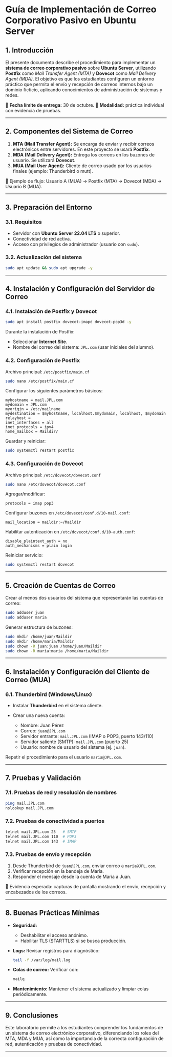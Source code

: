 # **Guía de Implementación de Correo Corporativo Pasivo en Ubuntu Server**

## 1. Introducción

El presente documento describe el procedimiento para implementar un **sistema de correo corporativo pasivo** sobre **Ubuntu Server**, utilizando **Postfix** como *Mail Transfer Agent (MTA)* y **Dovecot** como *Mail Delivery Agent (MDA)*.
El objetivo es que los estudiantes configuren un entorno práctico que permita el envío y recepción de correos internos bajo un dominio ficticio, aplicando conocimientos de administración de sistemas y redes.

📅 **Fecha límite de entrega:** 30 de octubre.
🔹 **Modalidad:** práctica individual con evidencia de pruebas.

---

## 2. Componentes del Sistema de Correo

1. **MTA (Mail Transfer Agent):** Se encarga de enviar y recibir correos electrónicos entre servidores. En este proyecto se usará **Postfix**.
2. **MDA (Mail Delivery Agent):** Entrega los correos en los buzones de usuario. Se utilizará **Dovecot**.
3. **MUA (Mail User Agent):** Cliente de correo usado por los usuarios finales (ejemplo: Thunderbird o mutt).

📌 Ejemplo de flujo:
Usuario A (MUA) → Postfix (MTA) → Dovecot (MDA) → Usuario B (MUA).

---

## 3. Preparación del Entorno

### 3.1. Requisitos

* Servidor con **Ubuntu Server 22.04 LTS** o superior.
* Conectividad de red activa.
* Acceso con privilegios de administrador (usuario con `sudo`).

### 3.2. Actualización del sistema

```bash
sudo apt update && sudo apt upgrade -y
```

---

## 4. Instalación y Configuración del Servidor de Correo

### 4.1. Instalación de Postfix y Dovecot

```bash
sudo apt install postfix dovecot-imapd dovecot-pop3d -y
```

Durante la instalación de Postfix:

* Seleccionar **Internet Site**.
* Nombre del correo del sistema: `JPL.com` (usar iniciales del alumno).

### 4.2. Configuración de Postfix

Archivo principal: `/etc/postfix/main.cf`

```bash
sudo nano /etc/postfix/main.cf
```

Configurar los siguientes parámetros básicos:

```
myhostname = mail.JPL.com
mydomain = JPL.com
myorigin = /etc/mailname
mydestination = $myhostname, localhost.$mydomain, localhost, $mydomain
relayhost =
inet_interfaces = all
inet_protocols = ipv4
home_mailbox = Maildir/
```

Guardar y reiniciar:

```bash
sudo systemctl restart postfix
```

### 4.3. Configuración de Dovecot

Archivo principal: `/etc/dovecot/dovecot.conf`

```bash
sudo nano /etc/dovecot/dovecot.conf
```

Agregar/modificar:

```
protocols = imap pop3
```

Configurar buzones en `/etc/dovecot/conf.d/10-mail.conf`:

```
mail_location = maildir:~/Maildir
```

Habilitar autenticación en `/etc/dovecot/conf.d/10-auth.conf`:

```
disable_plaintext_auth = no
auth_mechanisms = plain login
```

Reiniciar servicio:

```bash
sudo systemctl restart dovecot
```

---

## 5. Creación de Cuentas de Correo

Crear al menos dos usuarios del sistema que representarán las cuentas de correo:

```bash
sudo adduser juan
sudo adduser maria
```

Generar estructura de buzones:

```bash
sudo mkdir /home/juan/Maildir
sudo mkdir /home/maria/Maildir
sudo chown -R juan:juan /home/juan/Maildir
sudo chown -R maria:maria /home/maria/Maildir
```

---

## 6. Instalación y Configuración del Cliente de Correo (MUA)

### 6.1. Thunderbird (Windows/Linux)

* Instalar **Thunderbird** en el sistema cliente.
* Crear una nueva cuenta:

  * Nombre: Juan Pérez
  * Correo: `juan@JPL.com`
  * Servidor entrante: `mail.JPL.com` (IMAP o POP3, puerto 143/110)
  * Servidor saliente (SMTP): `mail.JPL.com` (puerto 25)
  * Usuario: nombre de usuario del sistema (ej. `juan`).

Repetir el procedimiento para el usuario `maria@JPL.com`.

---

## 7. Pruebas y Validación

### 7.1. Pruebas de red y resolución de nombres

```bash
ping mail.JPL.com
nslookup mail.JPL.com
```

### 7.2. Pruebas de conectividad a puertos

```bash
telnet mail.JPL.com 25   # SMTP
telnet mail.JPL.com 110  # POP3
telnet mail.JPL.com 143  # IMAP
```

### 7.3. Pruebas de envío y recepción

1. Desde Thunderbird de `juan@JPL.com`, enviar correo a `maria@JPL.com`.
2. Verificar recepción en la bandeja de María.
3. Responder el mensaje desde la cuenta de María a Juan.

📌 Evidencia esperada: capturas de pantalla mostrando el envío, recepción y encabezados de los correos.

---

## 8. Buenas Prácticas Mínimas

* **Seguridad:**

  * Deshabilitar el acceso anónimo.
  * Habilitar TLS (STARTTLS) si se busca producción.

* **Logs:**
  Revisar registros para diagnóstico:

  ```bash
  tail -f /var/log/mail.log
  ```

* **Colas de correo:**
  Verificar con:

  ```bash
  mailq
  ```

* **Mantenimiento:**
  Mantener el sistema actualizado y limpiar colas periódicamente.

---

## 9. Conclusiones

Este laboratorio permite a los estudiantes comprender los fundamentos de un sistema de correo electrónico corporativo, diferenciando los roles del MTA, MDA y MUA, así como la importancia de la correcta configuración de red, autenticación y pruebas de conectividad.

---
